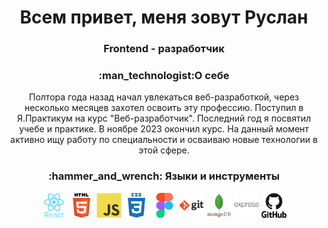 <h1 align="center">Всем привет, меня зовут Руслан</h1>
<h3 align="center">Frontend - разработчик</h3>
<h3 align="center">:man_technologist:О себе</h3>
<p align="center">Полтора года назад начал увлекаться веб-разработкой, через несколько месяцев захотел освоить эту профессию. Поступил в Я.Практикум на курс "Веб-разработчик". Последний год я посвятил учебе и практике. В ноябре 2023 окончил курс. На данный момент активно ищу работу по специальности и осваиваю новые технологии в этой сфере.</p>
<h3 align="center">:hammer_and_wrench: Языки и инструменты</h3>
<div align="center">
  <img src="https://github.com/devicons/devicon/blob/master/icons/react/react-original-wordmark.svg" width="40px" height="40px">
  <img src="https://github.com/devicons/devicon/blob/master/icons/html5/html5-original-wordmark.svg" width="40px" height="40px">
  <img src="https://github.com/devicons/devicon/blob/master/icons/javascript/javascript-original.svg" width="40px" height="40px">
  <img src="https://github.com/devicons/devicon/blob/master/icons/css3/css3-plain-wordmark.svg" width="40px" height="40px">
  <img src="https://github.com/devicons/devicon/blob/master/icons/figma/figma-original.svg" width="40px" height="40px">
  <img src="https://github.com/devicons/devicon/blob/master/icons/git/git-original-wordmark.svg" width="40px" height="40px">
  <img src="https://github.com/devicons/devicon/blob/master/icons/mongodb/mongodb-original-wordmark.svg" width="40px" height="40px">
  <img src="https://github.com/devicons/devicon/blob/master/icons/express/express-original-wordmark.svg" width="40px" height="40px">
  <img src="https://github.com/devicons/devicon/blob/master/icons/github/github-original-wordmark.svg" width="40px" height="40px">
</div>


<!--
**Ruslanrus7/Ruslanrus7** is a ✨ _special_ ✨ repository because its `README.md` (this file) appears on your GitHub profile.

Here are some ideas to get you started:

- 🔭 I’m currently working on ...
- 🌱 I’m currently learning ...
- 👯 I’m looking to collaborate on ...
- 🤔 I’m looking for help with ...
- 💬 Ask me about ...
- 📫 How to reach me: ...
- 😄 Pronouns: ...
- ⚡ Fun fact: ...
-->
